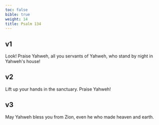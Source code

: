 ```yaml
---
toc: false
bible: true
weight: 14
title: Psalm 134
---
```




## v1 
Look! Praise Yahweh, all you servants of Yahweh, who stand by night in Yahweh's house! 

## v2 
Lift up your hands in the sanctuary. Praise Yahweh! 

## v3 
May Yahweh bless you from Zion, even he who made heaven and earth.
